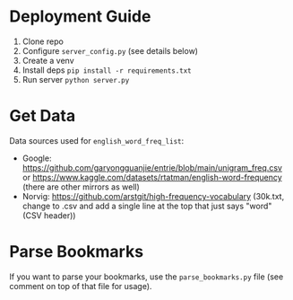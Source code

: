 # Deployment Guide
1. Clone repo
2. Configure `server_config.py` (see details below)
3. Create a venv
4. Install deps `pip install -r requirements.txt`
5. Run server `python server.py`

# Get Data

Data sources used for `english_word_freq_list`:
- Google: https://github.com/garyongguanjie/entrie/blob/main/unigram_freq.csv or https://www.kaggle.com/datasets/rtatman/english-word-frequency (there are other mirrors as well)
- Norvig: https://github.com/arstgit/high-frequency-vocabulary (30k.txt, change to .csv and add a single line at the top that just says "word" (CSV header))

# Parse Bookmarks
If you want to parse your bookmarks, use the `parse_bookmarks.py` file (see comment on top of that file for usage).
